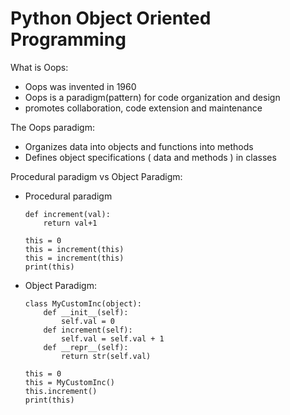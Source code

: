 # Python Object Oriented Programming


What is Oops:

 * Oops was invented in 1960
 * Oops is a paradigm(pattern) for code organization and design
 * promotes collaboration, code extension and maintenance

The Oops paradigm:
 * Organizes data into objects and functions into methods
 * Defines object specifications ( data and methods ) in classes

Procedural paradigm vs Object Paradigm:
* Procedural paradigm

      def increment(val):
          return val+1

      this = 0
      this = increment(this)
      this = increment(this)
      print(this)

* Object Paradigm:

      class MyCustomInc(object):
          def __init__(self):
              self.val = 0
          def increment(self):
              self.val = self.val + 1
          def __repr__(self):
              return str(self.val)

      this = 0
      this = MyCustomInc()
      this.increment()
      print(this)
